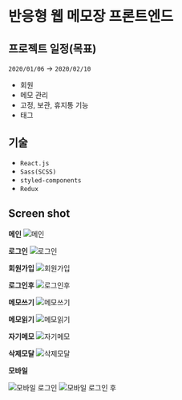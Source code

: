 # **반응형 웹 메모장 프론트엔드**

## **프로젝트 일정(목표)**

`2020/01/06` → `2020/02/10`

- 회원
- 메모 관리
- 고정, 보관, 휴지통 기능
- 태그

## 기술

- `React.js`
- `Sass(SCSS)`
- `styled-components`
- `Redux`

## Screen shot


**메인** 
![메인](./img/index.png)

**로그인**
![로그인](./img/login_form.png)

**회원가입**
![회원가입](./img/register_form.png)

**로그인후**
![로그인후](./img/after_login.png)

**메모쓰기**
![메모쓰기](./img/write_memo.png)

**메모읽기**
![메모읽기](./img/read_memo.png)

**자기메모**
![자기메모](./img/read_my_memo.png)

**삭제모달**
![삭제모달](./img/my_memo_modal.png)


**모바일**  

![모바일 로그인](./img/mobile_login_form.png) ![모바일 로그인 후](./img/mobile_after_login.png)

